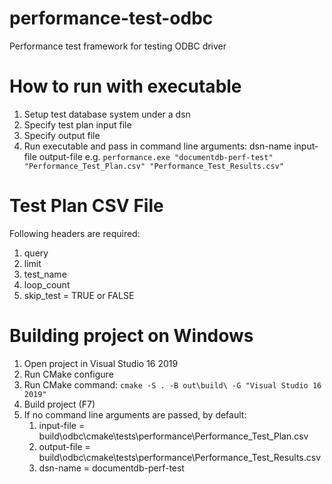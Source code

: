 # performance-test-odbc
Performance test framework for testing ODBC driver

# How to run with executable
1. Setup test database system under a dsn
1. Specify test plan input file
1. Specify output file 
1. Run executable and pass in command line arguments: dsn-name input-file output-file
e.g. `performance.exe "documentdb-perf-test" "Performance_Test_Plan.csv" "Performance_Test_Results.csv"`

# Test Plan CSV File
Following headers are required:
1. query
1. limit
1. test_name
1. loop_count
1. skip_test = TRUE or FALSE

# Building project on Windows
1. Open project in Visual Studio 16 2019
1. Run CMake configure
1. Run CMake command: `cmake -S . -B out\build\ -G "Visual Studio 16 2019"`
1. Build project (F7) 
1. If no command line arguments are passed, by default:
   1. input-file = build\odbc\cmake\tests\performance\Performance_Test_Plan.csv
   1. output-file = build\odbc\cmake\tests\performance\Performance_Test_Results.csv
   1. dsn-name = documentdb-perf-test
